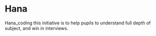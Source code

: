 # Hana
Hana_coding
this initiative is to help pupils to understand full depth of subject, and win in interviews.
